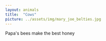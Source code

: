 ```yaml
---
layout: animals
title:  "Cows"
picture: ../assets/img/mary_joe_belties.jpg
---
```


Papa's bees make the best honey
